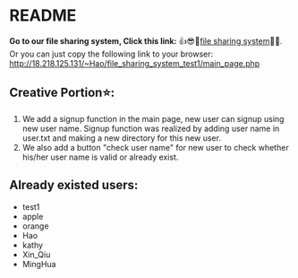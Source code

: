 # README #
**Go to our file sharing system, Click this link:** :thumbsup::sunglasses::tada:[file sharing system](http://18.218.125.131/~Hao/file_sharing_system_test1/main_page.php):basketball::high_heel:.
Or you can just copy the following link to your browser: 
http://18.218.125.131/~Hao/file_sharing_system_test1/main_page.php

## Creative Portion:star::
1.  We add a signup function in the main page, new user can signup using new user name.
    Signup function was realized by adding user name in user.txt and making a new directory for this new user.
2.  We also add a button "check user name" for new user to check whether his/her user name is valid or already exist.

## Already existed users:
* test1
* apple
* orange
* Hao
* kathy
* Xin_Qiu
* MingHua